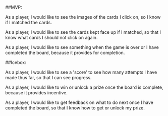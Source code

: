 ##MVP:

  As a player, I would like to see the images of the cards I click on, so I know if I matched the cards.

  As a player, I would like to see the cards kept face up if I matched, so that I know what cards I should not click on again.

  As a player, I would like to see something when the game is over or I have completed the board, because it provides for completion.




##Icebox:

  As a player, I would like to see a 'score' to see how many attempts I have made thus far, so that I can see progress.

  As a player, I would like to win or unlock a prize once the board is complete, because it provides incentive.

  As a player, I would like to get feedback on what to do next once I have completed the board, so that I know how to get or unlock my prize.


